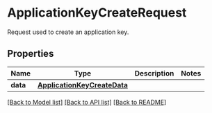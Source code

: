 # ApplicationKeyCreateRequest

Request used to create an application key.

## Properties

| Name     | Type                                                        | Description | Notes |
| -------- | ----------------------------------------------------------- | ----------- | ----- |
| **data** | [**ApplicationKeyCreateData**](ApplicationKeyCreateData.md) |             |

[[Back to Model list]](README.md#documentation-for-models) [[Back to API list]](README.md#documentation-for-api-endpoints) [[Back to README]](README.md)
